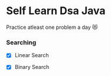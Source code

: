 # Self Learn Dsa Java
Practice atleast one problem a day 😻

### Searching
  - [x] Linear Search
  - [x] Binary Search 
  

